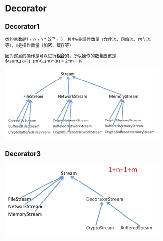 # Decorator

## Decorator1

类的总数是$1 + n + n*(2^m - 1)$，其中`n`是组件数量（文件流、网络流、内存流等），`m`是操作数量（加密、缓存等）

因为这里的操作是可以进行**组合**的，所以操作的数量应该是$\sum_{k=1}^{m}C_{m}^{k} = 2^m - 1$

![](../images/decorator1.png)

## Decorator3

![](../images/decorator3.png)
